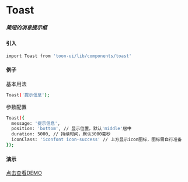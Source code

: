# Toast

##### 简短的消息提示框

#### 引入

``` bash
import Toast from 'toon-ui/lib/components/toast'
```
#### 例子
基本用法
``` bash
Toast('提示信息');
```

参数配置
``` bash
Toast({
  message: '提示信息',
  position: 'bottom', // 显示位置，默认'middle'居中
  duration: 5000, // 持续时间，默认3000毫秒
  iconClass: 'iconfont icon-success' // 上方显示icon图标，图标需自行准备
});
```

#### 演示
[点击查看DEMO](https://zhoujiqiu.github.io/toon-ui/dist/#/demos/toast)

